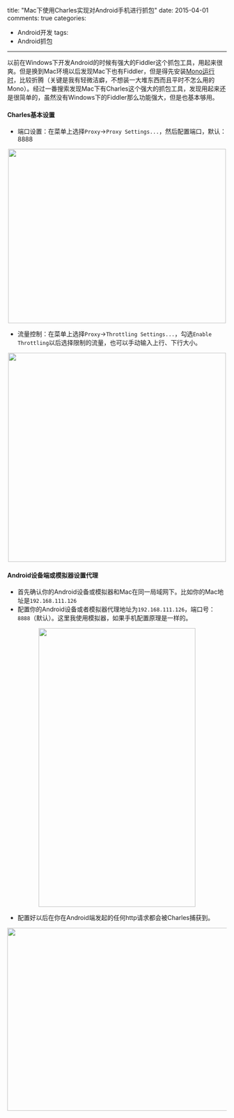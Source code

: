 title: "Mac下使用Charles实现对Android手机进行抓包"
date: 2015-04-01
comments: true
categories:
  - Android开发
tags:
  - Android抓包
  
---

以前在Windows下开发Android的时候有强大的Fiddler这个抓包工具，用起来很爽。但是换到Mac环境以后发现Mac下也有Fiddler，但是得先安装[Mono运行时](http://www.mono-project.com/download/)，比较折腾（关键是我有轻微洁癖，不想装一大堆东西而且平时不怎么用的Mono）。经过一番搜索发现Mac下有Charles这个强大的抓包工具，发现用起来还是很简单的，虽然没有Windows下的Fiddler那么功能强大，但是也基本够用。

#### Charles基本设置

* 端口设置：在菜单上选择`Proxy`->`Proxy Settings...`，然后配置端口，默认：8888

<!--more-->

<img style="clear:both;display:block;margin:auto;width:500px;height:400px" src="http://7xi85h.com1.z0.glb.clouddn.com/charles-proxy-setting.png" alt="" />
	
* 流量控制：在菜单上选择`Proxy`->`Throttling Settings...`，勾选`Enable Throttling`以后选择限制的流量，也可以手动输入上行、下行大小。
	
<img style="clear:both;display:block;margin:auto;width:500px;height:480px" src="http://7xi85h.com1.z0.glb.clouddn.com/Throttling-settings.png" alt="" />
	
#### Android设备端或模拟器设置代理

* 首先确认你的Android设备或模拟器和Mac在同一局域网下。比如你的Mac地址是`192.168.111.126`
* 配置你的Android设备或者模拟器代理地址为`192.168.111.126`，端口号：`8888`（默认）。这里我使用模拟器，如果手机配置原理是一样的。

<img style="clear:both;display:block;margin:auto;width:360px;height:640px" src="http://7xi85h.com1.z0.glb.clouddn.com/out.gif" alt="" />

* 配置好以后在你在Android端发起的任何http请求都会被Charles捕获到。
<img style="clear:both;display:block;margin:auto;width:600px;height:420px" src="http://7xi85h.com1.z0.glb.clouddn.com/catch.gif" alt="" />
	
	
	



